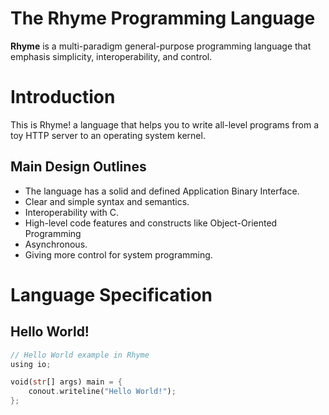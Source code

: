 # The Rhyme Programming Language
**Rhyme** is a multi-paradigm general-purpose programming language that emphasis simplicity, interoperability, and control.

# Introduction
This is Rhyme! a language that helps you to write all-level programs from a toy HTTP server to an operating system kernel. 

## Main Design Outlines
- The language has a solid and defined Application Binary Interface.
- Clear and simple syntax and semantics.
- Interoperability with C.
- High-level code features and constructs like Object-Oriented Programming
- Asynchronous.
- Giving more control for system programming.

# Language Specification

## Hello World!
```rust
// Hello World example in Rhyme
using io;

void(str[] args) main = {
	conout.writeline("Hello World!");
};
```
